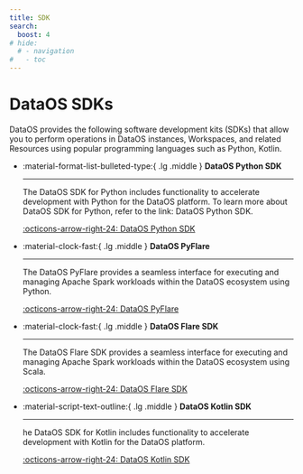```yaml
---
title: SDK
search:
  boost: 4
# hide:
  # - navigation
#   - toc
---
```


# DataOS SDKs

DataOS provides the following software development kits (SDKs) that allow you to perform operations in DataOS instances, Workspaces, and related Resources using popular programming languages such as Python, Kotlin.


<div class="grid cards" markdown>

-   :material-format-list-bulleted-type:{ .lg .middle } **DataOS Python SDK**

    ---

    The DataOS SDK for Python includes functionality to accelerate development with Python for the DataOS platform. To learn more about DataOS SDK for Python, refer to the link: DataOS Python SDK.

    [:octicons-arrow-right-24: DataOS Python SDK](/api_docs/dataos_python_sdk/)


-   :material-clock-fast:{ .lg .middle } **DataOS PyFlare**

    ---

    The DataOS PyFlare provides a seamless interface for executing and managing Apache Spark workloads within the DataOS ecosystem using Python. 


    [:octicons-arrow-right-24: DataOS PyFlare](/api_docs/dataos_pyflare/)

-   :material-clock-fast:{ .lg .middle } **DataOS Flare SDK**

    ---

    The DataOS Flare SDK provides a seamless interface for executing and managing Apache Spark workloads within the DataOS ecosystem using Scala.

    [:octicons-arrow-right-24: DataOS Flare SDK](/api_docs/dataos_scala_sdk/index.html)

-   :material-script-text-outline:{ .lg .middle } **DataOS Kotlin SDK**

    ---

    he DataOS SDK for Kotlin includes functionality to accelerate development with Kotlin for the DataOS platform. 

    [:octicons-arrow-right-24: DataOS Kotlin SDK](/api_docs/dataos_kotlin_sdk/index.html)


</div>
